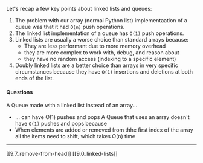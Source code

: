 Let's recap a few key points about linked lists and queues:
1. The problem with our array (normal Python list) implementaation of a queue was that it had `O(n)` push operations.
2. The linked list implementation of a queue has `O(1)` push operations. 
3. Linked lists are usually a worse choice than standard arrays because:
	- They are less performant due to more memory overhead
	- they are more complex to work with, debug, and reason about
	- they have no random access (indexing to a specific element)
4. Doubly linked lists are a better choice than arrays in very specific circumstances because they have `O(1)` insertions and deletions at both ends of the list. 

#### Questions
A Queue made with a linked list instead of an array...
- ... can have O(1) pushes and pops
A Queue that uses an array doesn't have `O(1)` pushes and pops because
- When elements are added or removed from thhe first index of the array all the items need to shift, which takes O(n) time

---
[[9.7_remove-from-head]]
[[9.0_linked-lists]]
